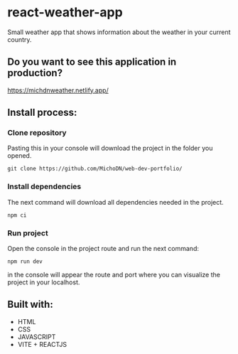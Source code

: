 # react-weather-app
Small weather app that shows information about the weather in your current country.

## Do you want to see this application in production?
https://michdnweather.netlify.app/

## Install process:

### Clone repository 
Pasting this in your console will download the project in the folder you opened.
```
git clone https://github.com/MichoDN/web-dev-portfolio/
```


### Install dependencies 
The next command will download all dependencies needed in the project.
```
npm ci
```

### Run project
Open the console in the project route and run the next command:
```
npm run dev
```
in the console will appear the route and port where you can visualize the project in your localhost.

## Built with:
- HTML
- CSS
- JAVASCRIPT
- VITE + REACTJS
